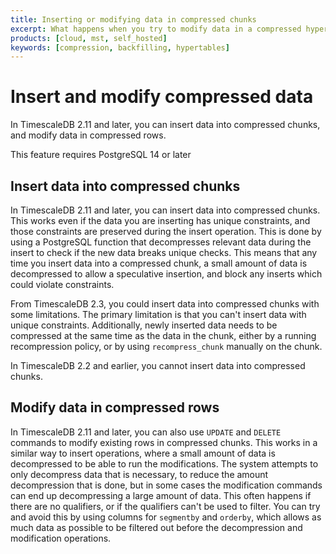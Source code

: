 ```yaml
---
title: Inserting or modifying data in compressed chunks
excerpt: What happens when you try to modify data in a compressed hypertable
products: [cloud, mst, self_hosted]
keywords: [compression, backfilling, hypertables]
---
```


# Insert and modify compressed data

In TimescaleDB&nbsp;2.11 and later, you can insert data into compressed chunks,
and modify data in compressed rows.

<Highlight type="warning">
This feature requires PostgreSQL 14 or later
</Highlight>

## Insert data into compressed chunks

<Tabs>

<Tab title="TimescaleDB&nbsp;2.11 and later">

In TimescaleDB&nbsp;2.11 and later, you can insert data into compressed chunks.
This works even if the data you are inserting has unique constraints, and those
constraints are preserved during the insert operation. This is done by using a
PostgreSQL function that decompresses relevant data during the insert to check
if the new data breaks unique checks. This means that any time you insert data
into a compressed chunk, a small amount of data is decompressed to allow a
speculative insertion, and block any inserts which could violate constraints.

</Tab>

<Tab title="TimescaleDB&nbsp;2.3-2.10">

From TimescaleDB&nbsp;2.3, you could insert data into compressed chunks with some
limitations. The primary limitation is that you can't insert data with unique
constraints. Additionally, newly inserted data needs to be compressed at the
same time as the data in the chunk, either by a running recompression policy, or
by using `recompress_chunk` manually on the chunk.

</Tab>

<Tab title="TimescaleDB&nbsp;2.2 and earlier">

In TimescaleDB&nbsp;2.2 and earlier, you cannot insert data into compressed chunks.

</Tab>

</Tabs>

## Modify data in compressed rows

In TimescaleDB&nbsp;2.11 and later, you can also use `UPDATE` and `DELETE`
commands to modify existing rows in compressed chunks. This works in a similar
way to insert operations, where a small amount of data is decompressed to be
able to run the modifications. The system attempts to only decompress data that
is necessary, to reduce the amount decompression that is done, but in some cases
the modification commands can end up decompressing a large amount of data. This
often happens if there are no qualifiers, or if the qualifiers can't be used to
filter. You can try and avoid this by using columns for `segmentby` and
`orderby`, which allows as much data as possible to be filtered out before the
decompression and modification operations.
